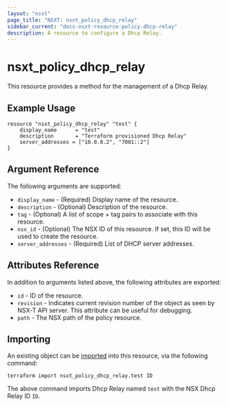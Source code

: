 ```yaml
---
layout: "nsxt"
page_title: "NSXT: nsxt_policy_dhcp_relay"
sidebar_current: "docs-nsxt-resource-policy-dhcp-relay"
description: A resource to configure a Dhcp Relay.
---
```


# nsxt_policy_dhcp_relay

This resource provides a method for the management of a Dhcp Relay.
 
## Example Usage

```hcl
resource "nsxt_policy_dhcp_relay" "test" {
    display_name      = "test"
    description       = "Terraform provisioned Dhcp Relay"
    server_addresses = ["10.0.0.2", "7001::2"]
}
```

## Argument Reference

The following arguments are supported:

* `display_name` - (Required) Display name of the resource.
* `description` - (Optional) Description of the resource.
* `tag` - (Optional) A list of scope + tag pairs to associate with this resource.
* `nsx_id` - (Optional) The NSX ID of this resource. If set, this ID will be used to create the resource.
* `server_addresses` - (Required) List of DHCP server addresses.


## Attributes Reference

In addition to arguments listed above, the following attributes are exported:

* `id` - ID of the resource.
* `revision` - Indicates current revision number of the object as seen by NSX-T API server. This attribute can be useful for debugging.
* `path` - The NSX path of the policy resource.

## Importing

An existing object can be [imported][docs-import] into this resource, via the following command:

[docs-import]: /docs/import/index.html

```
terraform import nsxt_policy_dhcp_relay.test ID
```

The above command imports Dhcp Relay named `test` with the NSX Dhcp Relay ID `ID`.
